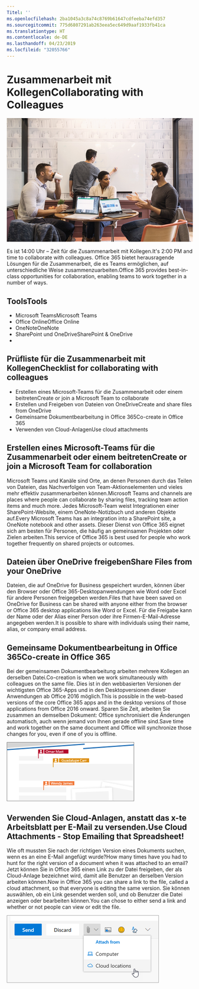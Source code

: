 ```yaml
---
Titel: ''
ms.openlocfilehash: 2ba1045a3c8a74c8769b61647cdfeeba74efd357
ms.sourcegitcommit: 775d6807291ab263eea5ec649d9aaf1933fb41ca
ms.translationtype: HT
ms.contentlocale: de-DE
ms.lasthandoff: 04/23/2019
ms.locfileid: "32055766"
---
```

# <a name="collaborating-with-colleagues"></a><span data-ttu-id="a02bd-102">Zusammenarbeit mit Kollegen</span><span class="sxs-lookup"><span data-stu-id="a02bd-102">Collaborating with Colleagues</span></span>

![Unterwegs (Bild)](media/ditl_collab.png)

<span data-ttu-id="a02bd-104">Es ist 14:00 Uhr – Zeit für die Zusammenarbeit mit Kollegen.</span><span class="sxs-lookup"><span data-stu-id="a02bd-104">It's 2:00 PM and time to collaborate with colleagues.</span></span> <span data-ttu-id="a02bd-105">Office 365 bietet herausragende Lösungen für die Zusammenarbeit, die es Teams ermöglichen, auf unterschiedliche Weise zusammenzuarbeiten.</span><span class="sxs-lookup"><span data-stu-id="a02bd-105">Office 365 provides best-in-class opportunities for collaboration, enabling teams to work together in a number of ways.</span></span> 

## <a name="tools"></a><span data-ttu-id="a02bd-106">Tools</span><span class="sxs-lookup"><span data-stu-id="a02bd-106">Tools</span></span>
- <span data-ttu-id="a02bd-107">Microsoft Teams</span><span class="sxs-lookup"><span data-stu-id="a02bd-107">Microsoft Teams</span></span>
- <span data-ttu-id="a02bd-108">Office Online</span><span class="sxs-lookup"><span data-stu-id="a02bd-108">Office Online</span></span>
- <span data-ttu-id="a02bd-109">OneNote</span><span class="sxs-lookup"><span data-stu-id="a02bd-109">OneNote</span></span>
- <span data-ttu-id="a02bd-110">SharePoint und OneDrive</span><span class="sxs-lookup"><span data-stu-id="a02bd-110">SharePoint & OneDrive</span></span>
- 
## <a name="checklist-for-collaborating-with-colleagues"></a><span data-ttu-id="a02bd-111">Prüfliste für die Zusammenarbeit mit Kollegen</span><span class="sxs-lookup"><span data-stu-id="a02bd-111">Checklist for collaborating with colleagues</span></span>
- <span data-ttu-id="a02bd-112">Erstellen eines Microsoft-Teams für die Zusammenarbeit oder einem beitreten</span><span class="sxs-lookup"><span data-stu-id="a02bd-112">Create or join a Microsoft Team to collaborate</span></span>
- <span data-ttu-id="a02bd-113">Erstellen und Freigeben von Dateien von OneDrive</span><span class="sxs-lookup"><span data-stu-id="a02bd-113">Create and share files from OneDrive</span></span> 
- <span data-ttu-id="a02bd-114">Gemeinsame Dokumentbearbeitung in Office 365</span><span class="sxs-lookup"><span data-stu-id="a02bd-114">Co-create in Office 365</span></span> 
- <span data-ttu-id="a02bd-115">Verwenden von Cloud-Anlagen</span><span class="sxs-lookup"><span data-stu-id="a02bd-115">Use cloud attachments</span></span>

## <a name="create-or-join-a-microsoft-team-for-collaboration"></a><span data-ttu-id="a02bd-116">Erstellen eines Microsoft-Teams für die Zusammenarbeit oder einem beitreten</span><span class="sxs-lookup"><span data-stu-id="a02bd-116">Create or join a Microsoft Team for collaboration</span></span>

<span data-ttu-id="a02bd-117">Microsoft Teams und Kanäle sind Orte, an denen Personen durch das Teilen von Dateien, das Nachverfolgen von Team-Aktionselementen und vieles mehr effektiv zusammenarbeiten können.</span><span class="sxs-lookup"><span data-stu-id="a02bd-117">Microsoft Teams and channels are places where people can collaborate by sharing files, tracking team action items and much more.</span></span> <span data-ttu-id="a02bd-118">Jedes Microsoft-Team weist Integrationen einer SharePoint-Website, einem OneNote-Notizbuch und anderen Objekte auf.</span><span class="sxs-lookup"><span data-stu-id="a02bd-118">Every Microsoft Teams has an integration into a SharePoint site, a OneNote notebook and other assets.</span></span> <span data-ttu-id="a02bd-119">Dieser Dienst von Office 365 eignet sich am besten für Personen, die häufig an gemeinsamen Projekten oder Zielen arbeiten.</span><span class="sxs-lookup"><span data-stu-id="a02bd-119">This service of Office 365 is best used for people who work together frequently on shared projects or outcomes.</span></span> 

## <a name="share-files-from-your-onedrive"></a><span data-ttu-id="a02bd-120">Dateien über OneDrive freigeben</span><span class="sxs-lookup"><span data-stu-id="a02bd-120">Share Files from your OneDrive</span></span>
<span data-ttu-id="a02bd-121">Dateien, die auf OneDrive for Business gespeichert wurden, können über den Browser oder Office 365-Desktopanwendungen wie Word oder Excel für andere Personen freigegeben werden.</span><span class="sxs-lookup"><span data-stu-id="a02bd-121">Files that have been saved on OneDrive for Business can be shared with anyone either from the browser or Office 365 desktop applications like Word or Excel.</span></span> <span data-ttu-id="a02bd-122">Für die Freigabe kann der Name oder der Alias einer Person oder ihre Firmen-E-Mail-Adresse angegeben werden.</span><span class="sxs-lookup"><span data-stu-id="a02bd-122">It is possible to share with individuals using their name, alias, or company email address.</span></span> 

## <a name="co-create-in-office-365"></a><span data-ttu-id="a02bd-123">Gemeinsame Dokumentbearbeitung in Office 365</span><span class="sxs-lookup"><span data-stu-id="a02bd-123">Co-create in Office 365</span></span>
<span data-ttu-id="a02bd-124">Bei der gemeinsamen Dokumentbearbeitung arbeiten mehrere Kollegen an derselben Datei.</span><span class="sxs-lookup"><span data-stu-id="a02bd-124">Co-creation is when we work simultaneously with colleagues on the same file.</span></span> <span data-ttu-id="a02bd-125">Dies ist in den webbasierten Versionen der wichtigsten Office 365-Apps und in den Desktopversionen dieser Anwendungen ab Office 2016 möglich.</span><span class="sxs-lookup"><span data-stu-id="a02bd-125">This is possible in the web-based versions of the core Office 365 apps and in the desktop versions of those applications from Office 2016 onward.</span></span>  <span data-ttu-id="a02bd-126">Sparen Sie Zeit, arbeiten Sie zusammen an demselben Dokument: Office synchronisiert die Änderungen automatisch, auch wenn jemand von Ihnen gerade offline sind.</span><span class="sxs-lookup"><span data-stu-id="a02bd-126">Save time and work together on the same document and Office will synchronize those changes for you, even if one of you is offline.</span></span> 

![Gemeinsame Dokumenterstellung in Word](media/ditl_coauth.png)

## <a name="use-cloud-attachments---stop-emailing-that-spreadsheet"></a><span data-ttu-id="a02bd-128">Verwenden Sie Cloud-Anlagen, anstatt das x-te Arbeitsblatt per E-Mail zu versenden.</span><span class="sxs-lookup"><span data-stu-id="a02bd-128">Use Cloud Attachments - Stop Emailing that Spreadsheet!</span></span>
<span data-ttu-id="a02bd-129">Wie oft mussten Sie nach der richtigen Version eines Dokuments suchen, wenn es an eine E-Mail angefügt wurde?</span><span class="sxs-lookup"><span data-stu-id="a02bd-129">How many times have you had to hunt for the right version of a document when it was attached to an email?</span></span> <span data-ttu-id="a02bd-130">Jetzt können Sie in Office 365 einen Link zu der Datei freigeben, der als Cloud-Anlage bezeichnet wird, damit alle Benutzer an derselben Version arbeiten können.</span><span class="sxs-lookup"><span data-stu-id="a02bd-130">Now in Office 365 you can share a link to the file, called a cloud attachment, so that everyone is editing the same version.</span></span>  <span data-ttu-id="a02bd-131">Sie können auswählen, ob ein Link gesendet werden soll, und ob Benutzer die Datei anzeigen oder bearbeiten können.</span><span class="sxs-lookup"><span data-stu-id="a02bd-131">You can chose to either send a link and whether or not people can view or edit the file.</span></span> 

![Cloud-Anlage](media/ditl_cloudattach.png)

